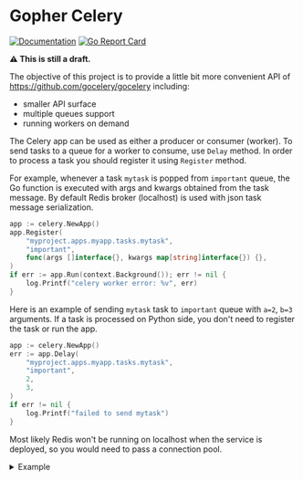 # Gopher Celery

[![Documentation](https://godoc.org/github.com/marselester/gopher-celery?status.svg)](https://pkg.go.dev/github.com/marselester/gopher-celery)
[![Go Report Card](https://goreportcard.com/badge/github.com/marselester/gopher-celery)](https://goreportcard.com/report/github.com/marselester/gopher-celery)

**⚠️ This is still a draft.**

The objective of this project is to provide
a little bit more convenient API of https://github.com/gocelery/gocelery including:

- smaller API surface
- multiple queues support
- running workers on demand

The Celery app can be used as either a producer or consumer (worker).
To send tasks to a queue for a worker to consume, use `Delay` method.
In order to process a task you should register it using `Register` method.

For example, whenever a task `mytask` is popped from `important` queue,
the Go function is executed with args and kwargs obtained from the task message.
By default Redis broker (localhost) is used with json task message serialization.

```go
app := celery.NewApp()
app.Register(
	"myproject.apps.myapp.tasks.mytask",
	"important",
	func(args []interface{}, kwargs map[string]interface{}) {},
)
if err := app.Run(context.Background()); err != nil {
	log.Printf("celery worker error: %v", err)
}
```

Here is an example of sending `mytask` task to `important` queue with `a=2`, `b=3` arguments.
If a task is processed on Python side,
you don't need to register the task or run the app.

```go
app := celery.NewApp()
err := app.Delay(
	"myproject.apps.myapp.tasks.mytask",
	"important",
	2,
	3,
)
if err != nil {
	log.Printf("failed to send mytask")
}
```

Most likely Redis won't be running on localhost when the service is deployed,
so you would need to pass a connection pool.

<details>

<summary>Example</summary>

```go
package main

import (
	"context"
	"os"
	"time"

	"github.com/go-kit/log"
	"github.com/go-kit/log/level"
	"github.com/gomodule/redigo/redis"
	celery "github.com/marselester/gopher-celery"
)

func main() {
	logger := log.NewJSONLogger(log.NewSyncWriter(os.Stderr))

	pool := redis.Pool{
		Dial: func() (redis.Conn, error) {
			c, err := redis.DialURL(
				"redis://my-redis",
				redis.DialConnectTimeout(5*time.Second),
			)
			if err != nil {
				level.Error(logger).Log("msg", "Redis dial failed", "err", err)
			}
			return c, err
		},
		// Check the health of an idle connection before using.
		TestOnBorrow: func(c redis.Conn, t time.Time) error {
			_, err := c.Do("PING")
			return err
		},
		// Maximum number of idle connections in the pool.
		MaxIdle: 3,
		// Close connections after remaining idle for given duration.
		IdleTimeout: 5 * time.Minute,
	}
	c := pool.Get()
	if _, err := c.Do("PING"); err != nil {
		level.Error(logger).Log("msg", "Redis connection failed", "err", err)
		return
	}
	c.Close()

	app := celery.NewApp(
		celery.WithRedisBroker(&pool),
		celery.WithLogger(logger),
		celery.WithMaxWorkers(celery.DefaultMaxWorkers),
	)
	// Use the app...
}
```

</details>
